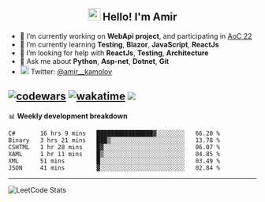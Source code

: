 <h2 align="center"><img src="https://media.giphy.com/media/hvRJCLFzcasrR4ia7z/giphy.gif" width="25px"> Hello! I'm Amir</h2>

- 🔭 I’m currently working on **WebApi project**, and participating in [AoC 22](https://adventofcode.com/)
- 🌱 I’m currently learning **Testing**, **Blazor**, **JavaScript**, **ReactJs**
- 🤔 I’m looking for help with **ReactJs**, **Testing**, **Architecture**
- 💬 Ask me about **Python**, **Asp-net**, **Dotnet**, **Git**
- <img alt="Amir Kamolov | Twitter" width="18px" src="https://raw.githubusercontent.com/peterthehan/peterthehan/master/assets/twitter.svg" /> Twitter: [@amir__kamolov](https://twitter.com/amir__kamolov)

[![codewars](https://www.codewars.com/users/Kamolov%20Amir/badges/micro)](https://www.codewars.com/users/Kamolov%20Amir)
[![wakatime](https://wakatime.com/badge/user/12da36de-2fca-4ef2-bb44-ec10c4750b61.svg)](https://wakatime.com/@12da36de-2fca-4ef2-bb44-ec10c4750b61)
![](https://komarev.com/ghpvc/?username=Amir0715&style=flat-square)
---

📊 **Weekly development breakdown**
<!--START_SECTION:waka-->

```text
C#       16 hrs 9 mins   ████████████████▓░░░░░░░░   66.20 %
Binary   3 hrs 21 mins   ███▒░░░░░░░░░░░░░░░░░░░░░   13.78 %
CSHTML   1 hr 28 mins    █▓░░░░░░░░░░░░░░░░░░░░░░░   06.07 %
XAML     1 hr 11 mins    █▒░░░░░░░░░░░░░░░░░░░░░░░   04.85 %
XML      51 mins         █░░░░░░░░░░░░░░░░░░░░░░░░   03.49 %
JSON     41 mins         ▓░░░░░░░░░░░░░░░░░░░░░░░░   02.84 %
```

<!--END_SECTION:waka-->

---

![LeetCode Stats](https://leetcard.jacoblin.cool/Amir0715?theme=dark&font=Noto%20Sans%20Mono&ext=heatmap)
